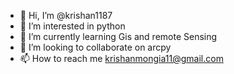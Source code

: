 - 👋 Hi, I’m @krishan1187
- 👀 I’m interested in python 
- 🌱 I’m currently learning Gis and remote Sensing
- 💞️ I’m looking to collaborate on arcpy
- 📫 How to reach me  krishanmongia11@gmail.com

<!---
krishan1187/krishan1187 is a ✨ special ✨ repository because its `README.md` (this file) appears on your GitHub profile.
You can click the Preview link to take a look at your changes.
--->
